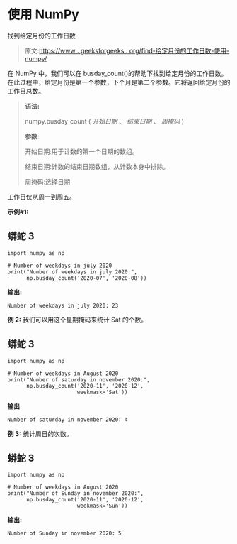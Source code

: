 # 使用 NumPy

找到给定月份的工作日数

> 原文:[https://www . geeksforgeeks . org/find-给定月份的工作日数-使用-numpy/](https://www.geeksforgeeks.org/find-the-number-of-weekdays-of-a-given-month-using-numpy/)

在 NumPy 中，我们可以在 busday_count()的帮助下找到给定月份的工作日数。在此过程中，给定月份是第一个参数，下个月是第二个参数。它将返回给定月份的工作日总数。

> **语法:**
> 
> numpy.busday_count ( *开始日期* 、 *结束日期* 、 *周掩码* )
> 
> **参数:**
> 
> 开始日期:用于计数的第一个日期的数组。
> 
> 结束日期:计数的结束日期数组，从计数本身中排除。
> 
> 周掩码:选择日期

工作日仅从周一到周五。

**示例#1:**

## 蟒蛇 3

```
import numpy as np

# Number of weekdays in july 2020
print("Number of weekdays in july 2020:",
      np.busday_count('2020-07', '2020-08'))
```

**输出:**

```
Number of weekdays in july 2020: 23

```

**例 2:** 我们可以用这个星期掩码来统计 Sat 的个数。

## 蟒蛇 3

```
import numpy as np

# Number of weekdays in August 2020
print("Number of saturday in november 2020:",
      np.busday_count('2020-11', '2020-12',
                      weekmask='Sat'))
```

**输出:**

```
Number of saturday in november 2020: 4

```

**例 3:** 统计周日的次数。

## 蟒蛇 3

```
import numpy as np

# Number of weekdays in August 2020
print("Number of Sunday in november 2020:",
      np.busday_count('2020-11', '2020-12',
                      weekmask='Sun'))
```

**输出:**

```
Number of Sunday in november 2020: 5

```